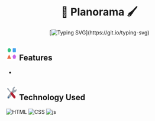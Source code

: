 <html>
  <div align="center">

# 🎨 Planorama 🖌️
[![Typing SVG](https://readme-typing-svg.herokuapp.com?font=Rubik+Distressed&size=32&pause=1000&background=E0E7FF00&vCenter=true&random=true&width=435&lines=Welcome+to+Planorama+!)](https://git.io/typing-svg)
</div>

<h2><img src="https://github.com/Yash-Vashishth/Planorama-Github/blob/main/imgsrc/icons8-diversity.gif" width = 30px height="38"> <b>Features</b></h2>
<ul>
  <li>
</ul>

<h2><img src = "https://github.com/Yash-Vashishth/Planorama-Github/blob/main/imgsrc/icons8-tools.gif" width = 30px height="38"> Technology Used</h2>

<p>
 <img src="https://img.icons8.com/color/70/000000/html-5--v1.png" alt="HTML" />
 <img src="https://img.icons8.com/color/70/000000/css3.png" alt="CSS" />
 <img src="https://img.icons8.com/?size=70&id=PXTY4q2Sq2lG&format=png&color=000000" alt="js" />
 
</p>

</html>
